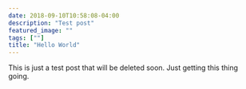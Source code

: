 ```yaml
---
date: 2018-09-10T10:58:08-04:00
description: "Test post"
featured_image: ""
tags: [""]
title: "Hello World"
---
```


This is just a test post that will be deleted soon. Just getting this thing going.

